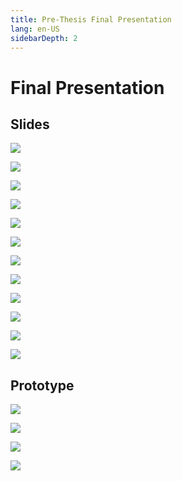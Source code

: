 ```yaml
---
title: Pre-Thesis Final Presentation
lang: en-US
sidebarDepth: 2
---
```


# Final Presentation



## Slides

![](https://raw.githubusercontent.com/irwinchyi/imgbed/master/img/Designer%20Path.001.jpeg)

![](https://raw.githubusercontent.com/irwinchyi/imgbed/master/img/Designer%20Path.002.jpeg)

![](https://raw.githubusercontent.com/irwinchyi/imgbed/master/img/Designer%20Path.003.jpeg)

![](https://raw.githubusercontent.com/irwinchyi/imgbed/master/img/Designer%20Path.004.jpeg)

![](https://raw.githubusercontent.com/irwinchyi/imgbed/master/img/Designer%20Path.005.jpeg)

![](https://raw.githubusercontent.com/irwinchyi/imgbed/master/img/Designer%20Path.006.jpeg)

![](https://raw.githubusercontent.com/irwinchyi/imgbed/master/img/Designer%20Path.007.jpeg)

![](https://raw.githubusercontent.com/irwinchyi/imgbed/master/img/Designer%20Path.019.jpeg)

![](https://raw.githubusercontent.com/irwinchyi/imgbed/master/img/Designer%20Path.020.jpeg)

![](https://raw.githubusercontent.com/irwinchyi/imgbed/master/img/Designer%20Path.021.jpeg)

![](https://raw.githubusercontent.com/irwinchyi/imgbed/master/img/Designer%20Path.022.jpeg)

![](https://raw.githubusercontent.com/irwinchyi/imgbed/master/img/Designer%20Path.023.jpeg)

## Prototype

![](https://raw.githubusercontent.com/irwinchyi/imgbed/master/img/Desktop%20HD.png)

![](https://raw.githubusercontent.com/irwinchyi/imgbed/master/img/Desktop%20HD%20Copy.jpg)

![](https://raw.githubusercontent.com/irwinchyi/imgbed/master/img/Desktop%20HD%20Copy%202.jpg)

![](https://raw.githubusercontent.com/irwinchyi/imgbed/master/img/Desktop%20HD%20Copy%203.jpg)


